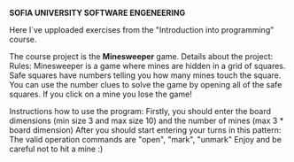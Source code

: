 <b> SOFIA UNIVERSITY SOFTWARE ENGENEERING </b>

Here I`ve upploaded exercises from the "Introduction into programming" course.

The course project is the <b>Minesweeper</b> game.
Details about the project:
Rules:
Minesweeper is a game where mines are hidden in a grid of squares. Safe squares have numbers telling you how many mines touch the square. You can use the number clues to solve the game by opening all of the safe squares. If you click on a mine you lose the game!

Instructions how to use the program:
 Firstly, you should enter the board dimensions (min size 3 and max size 10) and the number of mines (max 3 * board dimension)
 After you should start entering your turns in this pattern: <operation> <xCoordinate> <yCoordinate>
 The valid operation commands are "open", "mark", "unmark"
 Enjoy and be careful not to hit a mine :) 
